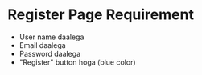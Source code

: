 # Register Page Requirement

- User name daalega
- Email daalega
- Password daalega
- "Register" button hoga (blue color)
